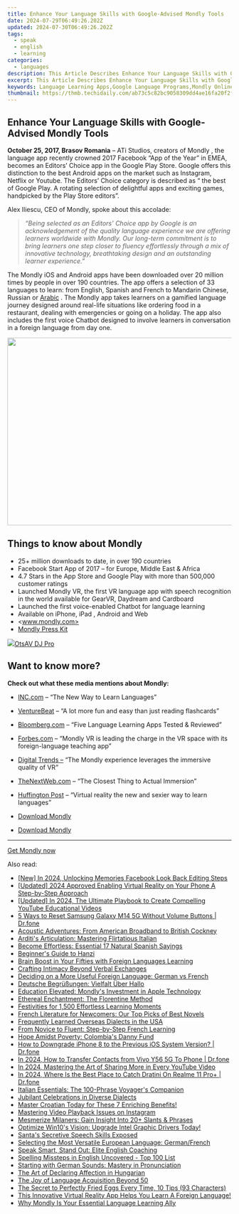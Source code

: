 ```yaml
---
title: Enhance Your Language Skills with Google-Advised Mondly Tools
date: 2024-07-29T06:49:26.202Z
updated: 2024-07-30T06:49:26.202Z
tags:
  - speak
  - english
  - learning
categories:
  - languages
description: This Article Describes Enhance Your Language Skills with Google-Advised Mondly Tools
excerpt: This Article Describes Enhance Your Language Skills with Google-Advised Mondly Tools
keywords: Language Learning Apps,Google Language Programs,Mondly Online Tutoring,Improve Language Skills Online,Google-Advised Study Aids,Conversational Language Learning,Multilingual Education Applications
thumbnail: https://thmb.techidaily.com/ab73c5c82bc9058309dd4ae16fa20f2ff280634d2fb25aea638fac6debc972e0.jpg
---
```


## Enhance Your Language Skills with Google-Advised Mondly Tools

**October 25, 2017, Brasov Romania** – ATi Studios, creators of Mondly  , the language app recently crowned 2017 Facebook “App of the Year” in EMEA, becomes an Editors’ Choice app in the Google Play Store. Google offers this distinction to the best Android apps on the market such as Instagram, Netflix or Youtube. The Editors’ Choice category is described as “  the best of Google Play. A rotating selection of delightful apps and exciting games, handpicked by the Play Store editors”.

 Alex Iliescu, CEO of Mondly, spoke about this accolade:

> _“Being selected as an Editors’ Choice app by Google is an acknowledgement of the quality language experience we are offering learners worldwide with Mondly. Our long-term commitment is to bring learners one step closer to fluency effortlessly through a mix of innovative technology, breathtaking design and an outstanding learner experience.”_

 The Mondly iOS and Android apps have been downloaded over 20 million times by people in over 190 countries. The app offers a selection of 33 languages to learn: from English, Spanish and French to Mandarin Chinese, Russian or [Arabic](https://shop.mondly.com/affiliate.php?ACCOUNT=ATISTUDI&AFFILIATE=108875&PATH=https://www.mondly.com?AFFILIATE=108875) . The Mondly app takes learners on a gamified language journey designed around real-life situations like ordering food in a restaurant, dealing with emergencies or going on a holiday. The app also includes the first voice Chatbot designed to involve learners in conversation in a foreign language from day one.

<!-- affiliate ads begin -->
<a href="https://parisrhonecom.sjv.io/c/5597632/1896607/21553" target="_top" id="1896607"><img src="//a.impactradius-go.com/display-ad/21553-1896607" border="0" alt="" width="750" height="422"/></a><img height="0" width="0" src="https://imp.pxf.io/i/5597632/1896607/21553" style="position:absolute;visibility:hidden;" border="0" />
<!-- affiliate ads end -->
## Things to know about Mondly

* 25+ million downloads to date, in over 190 countries
* Facebook Start App of 2017 – for Europe, Middle East & Africa
* 4.7 Stars in the App Store and Google Play with more than 500,000 customer ratings
* Launched Mondly VR, the first VR language app with speech recognition in the world available for GearVR, Daydream and Cardboard
* Launched the first voice-enabled Chatbot for language learning
* Available on iPhone, iPad , Android and Web
* <www.mondly.com>
* [Mondly Press Kit](https://www.dropbox.com/sh/vo4j5214zvwdxy5/AAC20VxIgpuiEe7ED2%5F37VNEa?dl=0)

<!-- affiliate ads begin -->
<a href="https://otszone.ots7.com/order/checkout.php?PRODS=4713321&QTY=1&AFFILIATE=108875&CART=1"><img src="https://green.ots7.com/screenshots/OtsAV/OtsAVDJ1.90-300x188.jpg" border="0">OtsAV DJ Pro</a>
<!-- affiliate ads end -->
## Want to know more?

**Check out what these media mentions about Mondly:**

* [INC.com](https://www.inc.com/joseph-steinberg/the-new-way-to-learn-languages-virtual-reality%5F1.html) – “The New Way to Learn Languages”
* [VentureBeat](https://venturebeat.com/2016/09/06/5-bots-to-try-this-week-medium-hi-startups-stylebox-mondly-and-magic-eight-bot/)  – “A lot more fun and easy than just reading flashcards”
* [Bloomberg.com](https://www.bloomberg.com/news/articles/2017-07-21/five-language-learning-apps-tested-and-reviewed) –  “Five Language Learning Apps Tested & Reviewed”
* [Forbes.com](https://www.forbes.com/sites/forbesnycouncil/2018/05/10/how-new-technologies-are-changing-language-learning-for-better-and-worse/#50fcb412a178)  – “Mondly VR is leading the charge in the VR space with its foreign-language teaching app”
* [Digital Trends –](https://www.digitaltrends.com/virtual-reality/mondly-virtual-reality-languages-samsung-gear-vr-rosetta-stone/)  “The Mondly experience leverages the immersive quality of VR”
* [TheNextWeb.com](https://thenextweb.com/apps/2017/02/15/mondlys-vr-language-learning-app-is-the-closest-thing-to-actual-immersion/#.tnw%5FpzLJRkzn)  – “The Closest Thing to Actual Immersion”
* [Huffington Post](http://www.huffingtonpost.com/entry/virtual-reality-the-new-and-sexier-way-to-learn-languages%5Fus%5F5983c162e4b00833d1de26e2)  – “Virtual reality the new and sexier way to learn languages”

* [Download Mondly](https://www.facebook.com/sharer/sharer.php?u=https%3A%2F%2Fwww.mondly.com%2Fblog%2Fgoogle-picks-mondly-editors-choice-language-app%2F&t=Google+Picks+Mondly+as+New+Editors%E2%80%99+Choice+Language+App "Share on Facebook")
* [Download Mondly](https://shop.mondly.com/affiliate.php?ACCOUNT=ATISTUDI&AFFILIATE=108875&PATH=https://www.mondly.com?AFFILIATE=108875)

---

[Get Mondly now](https://adjt.mondly.com/5ixfg4k?campaign=blog-post-id-739&fallback=https%3A%2F%2Fapp.mondly.com%3Futm%5Fmedium%3Dblog%5Fblog-post-id-739%26utm%5Fsource%3Dblog-post-id-739&redirect%5Fmacos=https%3A%2F%2Fapp.mondly.com%3Futm%5Fmedium%3Dblog%5Fblog-post-id-739%26utm%5Fsource%3Dblog-post-id-739&redirect%5Fandroid=https%3A%2F%2Fplay.google.com%2Fstore%2Fapps%2Fdetails%3Fid%3Dcom.atistudios.mondly.languages%3Futm%5Fmedium%3Dblog%5Fblog-post-id-739%26utm%5Fsource%3Dblog-post-id-739&redirect%5Fios=https%3A%2F%2Fapps.apple.com%2Fapp%2Fapple-store%2Fid987873536%3Fpt%3D78954800%26ct%3Dblog-post-id-739%26mt%3D8 "Get Mondly now")

<ins class="adsbygoogle"
     style="display:block"
     data-ad-format="autorelaxed"
     data-ad-client="ca-pub-7571918770474297"
     data-ad-slot="1223367746"></ins>



<ins class="adsbygoogle"
     style="display:block"
     data-ad-client="ca-pub-7571918770474297"
     data-ad-slot="8358498916"
     data-ad-format="auto"
     data-full-width-responsive="true"></ins>

<span class="atpl-alsoreadstyle">Also read:</span>
<div><ul>
<li><a href="https://facebook-videos.techidaily.com/new-in-2024-unlocking-memories-facebook-look-back-editing-steps/"><u>[New] In 2024, Unlocking Memories  Facebook Look Back Editing Steps</u></a></li>
<li><a href="https://fox-http.techidaily.com/updated-2024-approved-enabling-virtual-reality-on-your-phone-a-step-by-step-approach/"><u>[Updated] 2024 Approved  Enabling Virtual Reality on Your Phone  A Step-by-Step Approach</u></a></li>
<li><a href="https://youtube-lab.techidaily.com/ed-in-2024-the-ultimate-playbook-to-create-compelling-youtube-educational-videos/"><u>[Updated] In 2024, The Ultimate Playbook to Create Compelling YouTube Educational Videos</u></a></li>
<li><a href="https://phone-solutions.techidaily.com/5-ways-to-reset-samsung-galaxy-m14-5g-without-volume-buttons-drfone-by-drfone-reset-android-reset-android/"><u>5 Ways to Reset Samsung Galaxy M14 5G Without Volume Buttons | Dr.fone</u></a></li>
<li><a href="https://mondly-stories.techidaily.com/acoustic-adventures-from-american-broadband-to-british-cockney/"><u>Acoustic Adventures: From American Broadband to British Cockney</u></a></li>
<li><a href="https://mondly-stories.techidaily.com/arditis-articulation-mastering-flirtatious-italian/"><u>Arditi's Articulation: Mastering Flirtatious Italian</u></a></li>
<li><a href="https://mondly-stories.techidaily.com/become-effortless-essential-17-natural-spanish-sayings/"><u>Become Effortless: Essential 17 Natural Spanish Sayings</u></a></li>
<li><a href="https://mondly-stories.techidaily.com/beginners-guide-to-hanzi/"><u>Beginner's Guide to Hanzi</u></a></li>
<li><a href="https://mondly-stories.techidaily.com/brain-boost-in-your-fifties-with-foreign-languages-learning/"><u>Brain Boost in Your Fifties with Foreign Languages Learning</u></a></li>
<li><a href="https://mondly-stories.techidaily.com/crafting-intimacy-beyond-verbal-exchanges/"><u>Crafting Intimacy Beyond Verbal Exchanges</u></a></li>
<li><a href="https://mondly-stories.techidaily.com/deciding-on-a-more-useful-foreign-language-german-vs-french/"><u>Deciding on a More Useful Foreign Language: German vs French</u></a></li>
<li><a href="https://mondly-stories.techidaily.com/deutsche-begrussungen-vielfalt-uber-hallo/"><u>Deutsche Begrüßungen: Vielfalt Über Hallo</u></a></li>
<li><a href="https://mondly-stories.techidaily.com/education-elevated-mondlys-investment-in-apple-technology/"><u>Education Elevated: Mondly's Investment in Apple Technology</u></a></li>
<li><a href="https://mondly-stories.techidaily.com/ethereal-enchantment-the-florentine-method/"><u>Ethereal Enchantment: The Florentine Method</u></a></li>
<li><a href="https://mondly-stories.techidaily.com/festivities-for-1500-effortless-learning-moments/"><u>Festivities for 1,500 Effortless Learning Moments</u></a></li>
<li><a href="https://mondly-stories.techidaily.com/french-literature-for-newcomers-our-top-picks-of-best-novels/"><u>French Literature for Newcomers: Our Top Picks of Best Novels</u></a></li>
<li><a href="https://mondly-stories.techidaily.com/frequently-learned-overseas-dialects-in-the-usa/"><u>Frequently Learned Overseas Dialects in the USA</u></a></li>
<li><a href="https://mondly-stories.techidaily.com/from-novice-to-fluent-step-by-step-french-learning/"><u>From Novice to Fluent: Step-by-Step French Learning</u></a></li>
<li><a href="https://mondly-stories.techidaily.com/hope-amidst-poverty-colombias-danny-fund/"><u>Hope Amidst Poverty: Colombia's Danny Fund</u></a></li>
<li><a href="https://blog-min.techidaily.com/how-to-downgrade-iphone-8-to-the-previous-ios-system-version-drfone-by-drfone-ios-system-repair-ios-system-repair/"><u>How to Downgrade iPhone 8 to the Previous iOS System Version? | Dr.fone</u></a></li>
<li><a href="https://android-transfer.techidaily.com/in-2024-how-to-transfer-contacts-from-vivo-y56-5g-to-phone-drfone-by-drfone-transfer-from-android-transfer-from-android/"><u>In 2024, How to Transfer Contacts from Vivo Y56 5G To Phone | Dr.fone</u></a></li>
<li><a href="https://youtube-help.techidaily.com/in-2024-mastering-the-art-of-sharing-more-in-every-youtube-video/"><u>In 2024, Mastering the Art of Sharing More in Every YouTube Video</u></a></li>
<li><a href="https://pokemon-go-android.techidaily.com/in-2024-where-is-the-best-place-to-catch-dratini-on-realme-11-proplus-drfone-by-drfone-virtual-android/"><u>In 2024, Where Is the Best Place to Catch Dratini On Realme 11 Pro+ | Dr.fone</u></a></li>
<li><a href="https://mondly-stories.techidaily.com/italian-essentials-the-100-phrase-voyagers-companion/"><u>Italian Essentials: The 100-Phrase Voyager's Companion</u></a></li>
<li><a href="https://mondly-stories.techidaily.com/jubilant-celebrations-in-diverse-dialects/"><u>Jubilant Celebrations in Diverse Dialects</u></a></li>
<li><a href="https://mondly-stories.techidaily.com/master-croatian-today-for-these-7-enriching-benefits/"><u>Master Croatian Today for These 7 Enriching Benefits!</u></a></li>
<li><a href="https://facebook-video-recording.techidaily.com/mastering-video-playback-issues-on-instagram/"><u>Mastering Video Playback Issues on Instagram</u></a></li>
<li><a href="https://mondly-stories.techidaily.com/mesmerize-milaners-gain-insight-into-20plus-slants-and-phrases/"><u>Mesmerize Milaners: Gain Insight Into 20+ Slants & Phrases</u></a></li>
<li><a href="https://graphic-issues.techidaily.com/1719818022153-optimize-win10s-vision-upgrade-intel-graphic-drivers-today/"><u>Optimize Win10's Vision: Upgrade Intel Graphic Drivers Today!</u></a></li>
<li><a href="https://mondly-stories.techidaily.com/santas-secretive-speech-skills-exposed/"><u>Santa's Secretive Speech Skills Exposed</u></a></li>
<li><a href="https://mondly-stories.techidaily.com/selecting-the-most-versatile-european-language-germanfrench/"><u>Selecting the Most Versatile European Language: German/French</u></a></li>
<li><a href="https://mondly-stories.techidaily.com/speak-smart-stand-out-elite-english-coaching/"><u>Speak Smart, Stand Out: Elite English Coaching</u></a></li>
<li><a href="https://mondly-stories.techidaily.com/spelling-missteps-in-english-uncovered-top-100-list/"><u>Spelling Missteps in English Uncovered - Top 100 List</u></a></li>
<li><a href="https://mondly-stories.techidaily.com/starting-with-german-sounds-mastery-in-pronunciation/"><u>Starting with German Sounds: Mastery in Pronunciation</u></a></li>
<li><a href="https://mondly-stories.techidaily.com/the-art-of-declaring-affection-in-hungarian/"><u>The Art of Declaring Affection in Hungarian</u></a></li>
<li><a href="https://mondly-stories.techidaily.com/the-joy-of-language-acquisition-beyond-50/"><u>The Joy of Language Acquisition Beyond 50</u></a></li>
<li><a href="https://mondly-stories.techidaily.com/the-secret-to-perfectly-fried-eggs-every-time-10-tips-93-characters/"><u>The Secret to Perfectly Fried Eggs Every Time, 10 Tips (93 Characters)</u></a></li>
<li><a href="https://mondly-stories.techidaily.com/1719579252516-this-innovative-virtual-reality-app-helps-you-learn-a-foreign-language/"><u>This Innovative Virtual Reality App Helps You Learn A Foreign Language!</u></a></li>
<li><a href="https://mondly-stories.techidaily.com/why-mondly-is-your-essential-language-learning-ally/"><u>Why Mondly Is Your Essential Language Learning Ally</u></a></li>
</ul></div>
